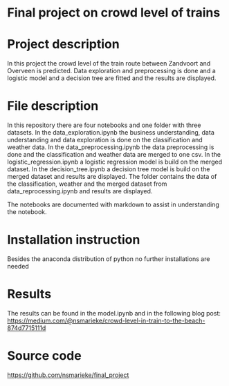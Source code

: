 #  Final project on crowd level of trains

# Project description
In this project the crowd level of the train route between Zandvoort and Overveen is predicted. Data exploration and preprocessing is done and a logistic model and a decision tree are fitted and the results are displayed.

# File description
In this repository there are four notebooks and one folder with three datasets.
In the data_exploration.ipynb the business understanding, data understanding and data exploration is done on the classification and weather data.
In the data_preprocessing.ipynb the data preprocessing is done and the classification and weather data are merged to one csv.
In the logistic_regression.ipynb a logistic regression model is build on the merged dataset. 
In the decision_tree.ipynb a decision tree model is build on the merged dataset and results are displayed.
The folder contains the data of the classification, weather and the merged dataset from data_reprocessing.ipynb and results are displayed.

The notebooks are documented with markdown to assist in understanding the notebook.

# Installation instruction
Besides the anaconda distribution of python no further installations are needed

# Results
The results can be found in the model.ipynb and in the following blog post: https://medium.com/@nsmarieke/crowd-level-in-train-to-the-beach-874d7715111d

# Source code
https://github.com/nsmarieke/final_project
